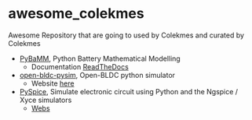 # awesome_colekmes
Awesome Repository that are going to used by Colekmes and curated by Colekmes

- [PyBaMM](https://github.com/pybamm-team/PyBaMM), Python Battery Mathematical Modelling 
	- Documentation [ReadTheDocs](https://pybamm.readthedocs.io/en/latest/)
- [open-bldc-pysim](https://github.com/zharfanw/open-bldc-pysim), Open-BLDC python simulator
	- Website [here](http://open-bldc.org)
- [PySpice](https://github.com/FabriceSalvaire/PySpice), Simulate electronic circuit using Python and the Ngspice / Xyce simulators
	- [Webs](https://pyspice.fabrice-salvaire.fr/)
<!--stackedit_data:
eyJoaXN0b3J5IjpbLTE3MjA2Mzk0NjhdfQ==
-->